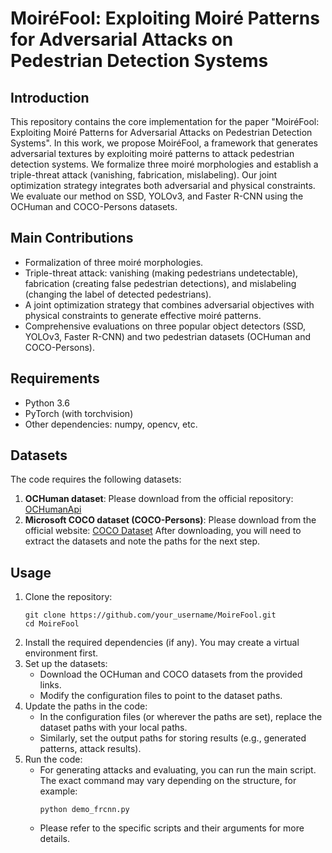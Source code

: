# MoiréFool: Exploiting Moiré Patterns for Adversarial Attacks on Pedestrian Detection Systems
 ## Introduction
 This repository contains the core implementation for the paper "MoiréFool: Exploiting Moiré Patterns for Adversarial Attacks on Pedestrian Detection Systems". In this work, we propose MoiréFool, a framework that generates adversarial textures by exploiting moiré patterns to attack pedestrian detection systems. We formalize three moiré morphologies and establish a triple-threat attack (vanishing, fabrication, mislabeling). Our joint optimization strategy integrates both adversarial and physical constraints. We evaluate our method on SSD, YOLOv3, and Faster R-CNN using the OCHuman and COCO-Persons datasets.
 ## Main Contributions
 - Formalization of three moiré morphologies.
 - Triple-threat attack: vanishing (making pedestrians undetectable), fabrication (creating false pedestrian detections), and mislabeling (changing the label of detected pedestrians).
 - A joint optimization strategy that combines adversarial objectives with physical constraints to generate effective moiré patterns.
 - Comprehensive evaluations on three popular object detectors (SSD, YOLOv3, Faster R-CNN) and two pedestrian datasets (OCHuman and COCO-Persons).
 ## Requirements
 - Python 3.6
 - PyTorch (with torchvision)
 - Other dependencies: numpy, opencv, etc.
 ## Datasets
 The code requires the following datasets:
 1. **OCHuman dataset**: Please download from the official repository: [OCHumanApi](https://github.com/liruilong940607/OCHumanApi)
 2. **Microsoft COCO dataset (COCO-Persons)**: Please download from the official website: [COCO Dataset](https://cocodataset.org)
 After downloading, you will need to extract the datasets and note the paths for the next step.
 ## Usage
 1. Clone the repository:
    ```
    git clone https://github.com/your_username/MoireFool.git
    cd MoireFool
    ```
 2. Install the required dependencies (if any). You may create a virtual environment first.
 3. Set up the datasets:
    - Download the OCHuman and COCO datasets from the provided links.
    - Modify the configuration files to point to the dataset paths.
 4. Update the paths in the code:
    - In the configuration files (or wherever the paths are set), replace the dataset paths with your local paths.
    - Similarly, set the output paths for storing results (e.g., generated patterns, attack results).
 5. Run the code:
    - For generating attacks and evaluating, you can run the main script. The exact command may vary depending on the structure, for example:
        ```
        python demo_frcnn.py
        ```
    - Please refer to the specific scripts and their arguments for more details.
